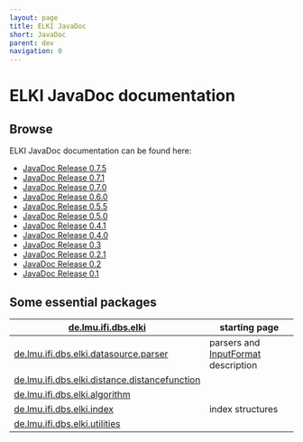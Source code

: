 ```yaml
---
layout: page
title: ELKI JavaDoc
short: JavaDoc
parent: dev
navigation: 0
---
```



ELKI JavaDoc documentation
==========================

Browse
------

ELKI JavaDoc documentation can be found here:

-   [JavaDoc Release 0.7.5](/releases/release0.7.5/doc/index.html)
-   [JavaDoc Release 0.7.1](/releases/release0.7.1/doc/index.html)
-   [JavaDoc Release 0.7.0](/releases/release0.7.0/doc/index.html)
-   [JavaDoc Release 0.6.0](http://elki.dbs.ifi.lmu.de/releases/release0.6.0/doc/index.html)
-   [JavaDoc Release 0.5.5](http://elki.dbs.ifi.lmu.de/releases/release0.5.5/doc/index.html)
-   [JavaDoc Release 0.5.0](http://elki.dbs.ifi.lmu.de/releases/release0.5.0/doc/index.html)
-   [JavaDoc Release 0.4.1](http://elki.dbs.ifi.lmu.de/releases/release0.4.1/doc/index.html)
-   [JavaDoc Release 0.4.0](http://elki.dbs.ifi.lmu.de/releases/release0.4.0/doc/index.html)
-   [JavaDoc Release 0.3](http://elki.dbs.ifi.lmu.de/releases/release0.3/doc/index.html)
-   [JavaDoc Release 0.2.1](http://elki.dbs.ifi.lmu.de/releases/release0.2.1/doc/index.html)
-   [JavaDoc Release 0.2](http://elki.dbs.ifi.lmu.de/releases/release0.2/doc/index.html)
-   [JavaDoc Release 0.1](http://elki.dbs.ifi.lmu.de/releases/release0.1/doc/index.html)

Some essential packages
-----------------------

| [de.lmu.ifi.dbs.elki](/releases/current/javadoc/de/lmu/ifi/dbs/elki/package-summary.html)                                     | starting page                                        |
|-----------------------------------------------------------------------------------------------------------|------------------------------------------------------|
| [de.lmu.ifi.dbs.elki.datasource.parser](/releases/current/javadoc/de/lmu/ifi/dbs/elki/datasource/parser/package-summary.html) &nbsp; | parsers and [InputFormat](/howto/inputformat) description |
| [de.lmu.ifi.dbs.elki.distance.distancefunction](/releases/current/javadoc/de/lmu/ifi/dbs/elki/distance/distancefunction/package-summary.html)                   |                                                      |
| [de.lmu.ifi.dbs.elki.algorithm](/releases/current/javadoc/de/lmu/ifi/dbs/elki/algorithm/package-summary.html)                 |                                                      |
| [de.lmu.ifi.dbs.elki.index](/releases/current/javadoc/de/lmu/ifi/dbs/elki/index/package-summary.html)                         | index structures                                     |
| [de.lmu.ifi.dbs.elki.utilities](/releases/current/javadoc/de/lmu/ifi/dbs/elki/utilities/package-summary.html)                 |                                                      |


